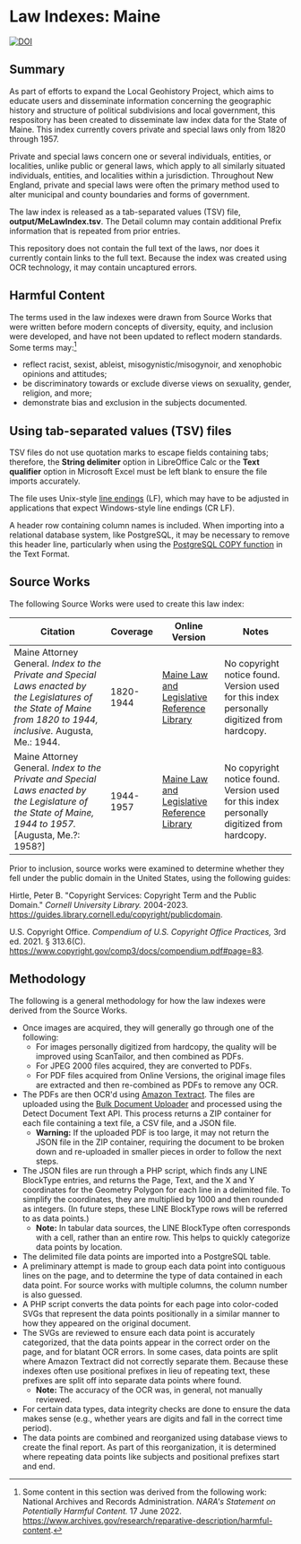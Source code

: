 # Law Indexes: Maine

[![DOI](https://zenodo.org/badge/737969155.svg)](https://zenodo.org/doi/10.5281/zenodo.10457133)

## Summary

As part of efforts to expand the Local Geohistory Project, which aims to educate users and disseminate information concerning the geographic history and structure of political subdivisions and local government, this respository has been created to disseminate law index data for the State of Maine. This index currently covers private and special laws only from 1820 through 1957.

Private and special laws concern one or several individuals, entities, or localities, unlike public or general laws, which apply to all similarly situated individuals, entities, and localities within a jurisdiction. Throughout New England, private and special laws were often the primary method used to alter municipal and county boundaries and forms of government.

The law index is released as a tab-separated values (TSV) file, **output/MeLawIndex.tsv**. The Detail column may contain additional Prefix information that is repeated from prior entries.

This repository does not contain the full text of the laws, nor does it currently contain links to the full text. Because the index was created using OCR technology, it may contain uncaptured errors.

## Harmful Content

The terms used in the law indexes were drawn from Source Works that were written before modern concepts of diversity, equity, and inclusion were developed, and have not been updated to reflect modern standards. Some terms may:[^1]

- reflect racist, sexist, ableist, misogynistic/misogynoir, and xenophobic opinions and attitudes;
- be discriminatory towards or exclude diverse views on sexuality, gender, religion, and more;
- demonstrate bias and exclusion in the subjects documented.

## Using tab-separated values (TSV) files

TSV files do not use quotation marks to escape fields containing tabs; therefore, the **String delimiter** option in LibreOffice Calc or the **Text qualifier** option in Microsoft Excel must be left blank to ensure the file imports accurately.

The file uses Unix-style [line endings](https://en.wikipedia.org/wiki/Newline#Representations) (LF), which may have to be adjusted in applications that expect Windows-style line endings (CR LF).

A header row containing column names is included. When importing into a relational database system, like PostgreSQL, it may be necessary to remove this header line, particularly when using the [PostgreSQL COPY function](https://www.postgresql.org/docs/16/sql-copy.html) in the Text Format.

## Source Works

The following Source Works were used to create this law index:

| Citation | Coverage | Online Version | Notes |
| -------- | -------- | -------------- | ----- |
| Maine Attorney General. *Index to the Private and Special Laws enacted by the Legislatures of the State of Maine from 1820 to 1944, inclusive.* Augusta, Me.: 1944. | 1820-1944 | [Maine Law and Legislative Reference Library](https://lldc.mainelegislature.org/Open/Laws/Indexes/PSIndex_1820-1944.pdf) | No copyright notice found. Version used for this index personally digitized from hardcopy. |
| Maine Attorney General. *Index to the Private and Special Laws enacted by the Legislature of the State of Maine, 1944 to 1957.* [Augusta, Me.?: 1958?] | 1944-1957 | [Maine Law and Legislative Reference Library](https://lldc.mainelegislature.org/Open/Laws/Indexes/PSIndex_1944-1957.pdf) | No copyright notice found. Version used for this index personally digitized from hardcopy. |

Prior to inclusion, source works were examined to determine whether they fell under the public domain in the United States, using the following guides:

Hirtle, Peter B. "Copyright Services: Copyright Term and the Public Domain." *Cornell University Library.* 2004-2023. <https://guides.library.cornell.edu/copyright/publicdomain>.

U.S. Copyright Office. *Compendium of U.S. Copyright Office Practices,* 3rd ed. 2021. § 313.6(C). <https://www.copyright.gov/comp3/docs/compendium.pdf#page=83>.

## Methodology

The following is a general methodology for how the law indexes were derived from the Source Works.

- Once images are acquired, they will generally go through one of the following:
  - For images personally digitized from hardcopy, the quality will be improved using ScanTailor, and then combined as PDFs.
  - For JPEG 2000 files acquired, they are converted to PDFs.
  - For PDF files acquired from Online Versions, the original image files are extracted and then re-combined as PDFs to remove any OCR.
- The PDFs are then OCR'd using [Amazon Textract](https://aws.amazon.com/pm/textract/). The files are uploaded using the [Bulk Document Uploader](https://docs.aws.amazon.com/textract/latest/dg/bulk-uploader-best-practices.html) and processed using the Detect Document Text API. This process returns a ZIP container for each file containing a text file, a CSV file, and a JSON file.
  - **Warning:** If the uploaded PDF is too large, it may not return the JSON file in the ZIP container, requiring the document to be broken down and re-uploaded in smaller pieces in order to follow the next steps.
- The JSON files are run through a PHP script, which finds any LINE BlockType entries, and returns the Page, Text, and the X and Y coordinates for the Geometry Polygon for each line in a delimited file. To simplify the coordinates, they are multiplied by 1000 and then rounded as integers. (In future steps, these LINE BlockType rows will be referred to as data points.)
  - **Note:** In tabular data sources, the LINE BlockType often corresponds with a cell, rather than an entire row. This helps to quickly categorize data points by location.
- The delimited file data points are imported into a PostgreSQL table.
- A preliminary attempt is made to group each data point into contiguous lines on the page, and to determine the type of data contained in each data point. For source works with multiple columns, the column number is also guessed.
- A PHP script converts the data points for each page into color-coded SVGs that represent the data points positionally in a similar manner to how they appeared on the original document.
- The SVGs are reviewed to ensure each data point is accurately categorized, that the data points appear in the correct order on the page, and for blatant OCR errors. In some cases, data points are split where Amazon Textract did not correctly separate them. Because these indexes often use positional prefixes in lieu of repeating text, these prefixes are split off into separate data points where found.
  - **Note:** The accuracy of the OCR was, in general, not manually reviewed.
- For certain data types, data integrity checks are done to ensure the data makes sense (e.g., whether years are digits and fall in the correct time period).
- The data points are combined and reorganized using database views to create the final report. As part of this reorganization, it is determined where repeating data points like subjects and positional prefixes start and end.

[^1]: Some content in this section was derived from the following work: National Archives and Records Administration. *NARA's Statement on Potentially Harmful Content.* 17 June 2022. <https://www.archives.gov/research/reparative-description/harmful-content>.
